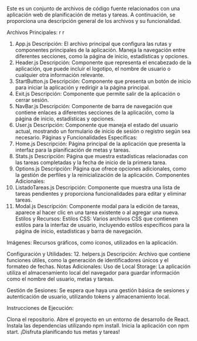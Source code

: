 Este es un conjunto de archivos de código fuente relacionados con una aplicación web de planificación de metas y tareas. A continuación, se proporciona una descripción general de los archivos y su funcionalidad.

Archivos Principales:
r
r


1. App.js
   Descripción: El archivo principal que configura las rutas y componentes principales de la aplicación. Maneja la navegación entre diferentes secciones, como la página de inicio, estadísticas y opciones.
2. Header.js
   Descripción: Componente que representa el encabezado de la aplicación, que puede incluir el logotipo, el nombre de usuario o cualquier otra información relevante.
3. StartButton.js
   Descripción: Componente que presenta un botón de inicio para iniciar la aplicación y redirigir a la página principal.
4. Exit.js
   Descripción: Componente que permite salir de la aplicación o cerrar sesión.
5. NavBar.js
   Descripción: Componente de barra de navegación que contiene enlaces a diferentes secciones de la aplicación, como la página de inicio, estadísticas y opciones.
6. User.js
   Descripción: Componente que maneja el estado del usuario actual, mostrando un formulario de inicio de sesión o registro según sea necesario.
   Páginas y Funcionalidades Específicas:
7. Home.js
   Descripción: Página principal de la aplicación que presenta la interfaz para la planificación de metas y tareas.
8. Stats.js
   Descripción: Página que muestra estadísticas relacionadas con las tareas completadas y la fecha de inicio de la primera tarea.
9. Options.js
   Descripción: Página que ofrece opciones adicionales, como la gestión de perfiles y la reinicialización de la aplicación.
   Componentes Adicionales:
10. ListadoTareas.js
    Descripción: Componente que muestra una lista de tareas pendientes y proporciona funcionalidades para editar y eliminar tareas.
11. Modal.js
    Descripción: Componente modal para la edición de tareas, aparece al hacer clic en una tarea existente o al agregar una nueva.
    Estilos y Recursos:
    Estilos CSS: Varios archivos CSS que contienen estilos para la interfaz de usuario, incluyendo estilos específicos para la página de inicio, estadísticas y barra de navegación.

Imágenes: Recursos gráficos, como íconos, utilizados en la aplicación.

Configuración y Utilidades: 12. helpers.js
Descripción: Archivo que contiene funciones útiles, como la generación de identificadores únicos y el formateo de fechas.
Notas Adicionales:
Uso de Local Storage: La aplicación utiliza el almacenamiento local del navegador para guardar información como el nombre del usuario, metas y tareas.

Gestión de Sesiones: Se espera que haya una gestión básica de sesiones y autenticación de usuario, utilizando tokens y almacenamiento local.

Instrucciones de Ejecución:

Clona el repositorio.
Abre el proyecto en un entorno de desarrollo de React.
Instala las dependencias utilizando npm install.
Inicia la aplicación con npm start.
¡Disfruta planificando tus metas y tareas!
